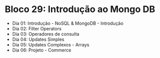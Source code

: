 # Bloco 29: Introdução ao Mongo DB
* Dia 01: Introdução - NoSQL & MongoDB - Introdução
* Dia 02: Filter Operators
* Dia 03: Operadores de consulta
* Dia 04: Updates Simples
* Dia 05: Updates Complexos - Arrays
* Dia 06: Projeto - Commerce
